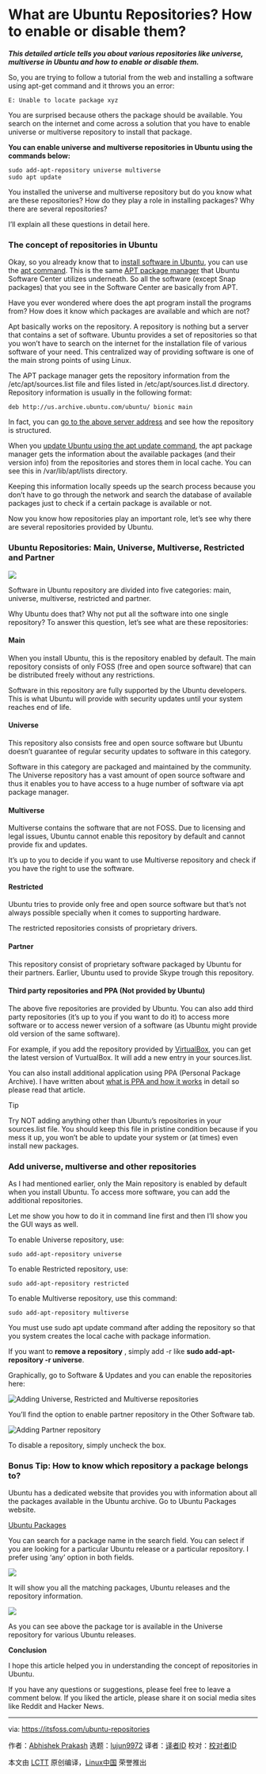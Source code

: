 [#]: collector: (lujun9972)
[#]: translator: ( )
[#]: reviewer: ( )
[#]: publisher: ( )
[#]: url: ( )
[#]: subject: (What are Ubuntu Repositories? How to enable or disable them?)
[#]: via: (https://itsfoss.com/ubuntu-repositories)
[#]: author: (Abhishek Prakash https://itsfoss.com/author/abhishek/)

What are Ubuntu Repositories? How to enable or disable them?
======

_**This detailed article tells you about various repositories like universe, multiverse in Ubuntu and how to enable or disable them.**_

So, you are trying to follow a tutorial from the web and installing a software using apt-get command and it throws you an error:

```
E: Unable to locate package xyz
```

You are surprised because others the package should be available. You search on the internet and come across a solution that you have to enable universe or multiverse repository to install that package.

**You can enable universe and multiverse repositories in Ubuntu using the commands below:**

```
sudo add-apt-repository universe multiverse
sudo apt update
```

You installed the universe and multiverse repository but do you know what are these repositories? How do they play a role in installing packages? Why there are several repositories?

I’ll explain all these questions in detail here.

### The concept of repositories in Ubuntu

Okay, so you already know that to [install software in Ubuntu][1], you can use the [apt command][2]. This is the same [APT package manager][3] that Ubuntu Software Center utilizes underneath. So all the software (except Snap packages) that you see in the Software Center are basically from APT.

Have you ever wondered where does the apt program install the programs from? How does it know which packages are available and which are not?

Apt basically works on the repository. A repository is nothing but a server that contains a set of software. Ubuntu provides a set of repositories so that you won’t have to search on the internet for the installation file of various software of your need. This centralized way of providing software is one of the main strong points of using Linux.

The APT package manager gets the repository information from the /etc/apt/sources.list file and files listed in /etc/apt/sources.list.d directory. Repository information is usually in the following format:

```
deb http://us.archive.ubuntu.com/ubuntu/ bionic main
```

In fact, you can [go to the above server address][4] and see how the repository is structured.

When you [update Ubuntu using the apt update command][5], the apt package manager gets the information about the available packages (and their version info) from the repositories and stores them in local cache. You can see this in /var/lib/apt/lists directory.

Keeping this information locally speeds up the search process because you don’t have to go through the network and search the database of available packages just to check if a certain package is available or not.

Now you know how repositories play an important role, let’s see why there are several repositories provided by Ubuntu.

### Ubuntu Repositories: Main, Universe, Multiverse, Restricted and Partner

![][6]

Software in Ubuntu repository are divided into five categories: main, universe, multiverse, restricted and partner.

Why Ubuntu does that? Why not put all the software into one single repository? To answer this question, let’s see what are these repositories:

#### **Main**

When you install Ubuntu, this is the repository enabled by default. The main repository consists of only FOSS (free and open source software) that can be distributed freely without any restrictions.

Software in this repository are fully supported by the Ubuntu developers. This is what Ubuntu will provide with security updates until your system reaches end of life.

#### **Universe**

This repository also consists free and open source software but Ubuntu doesn’t guarantee of regular security updates to software in this category.

Software in this category are packaged and maintained by the community. The Universe repository has a vast amount of open source software and thus it enables you to have access to a huge number of software via apt package manager.

#### **Multiverse**

Multiverse contains the software that are not FOSS. Due to licensing and legal issues, Ubuntu cannot enable this repository by default and cannot provide fix and updates.

It’s up to you to decide if you want to use Multiverse repository and check if you have the right to use the software.

#### **Restricted**

Ubuntu tries to provide only free and open source software but that’s not always possible specially when it comes to supporting hardware.

The restricted repositories consists of proprietary drivers.

#### **Partner**

This repository consist of proprietary software packaged by Ubuntu for their partners. Earlier, Ubuntu used to provide Skype trough this repository.

#### Third party repositories and PPA (Not provided by Ubuntu)

The above five repositories are provided by Ubuntu. You can also add third party repositories (it’s up to you if you want to do it) to access more software or to access newer version of a software (as Ubuntu might provide old version of the same software).

For example, if you add the repository provided by [VirtualBox][7], you can get the latest version of VurtualBox. It will add a new entry in your sources.list.

You can also install additional application using PPA (Personal Package Archive). I have written about [what is PPA and how it works][8] in detail so please read that article.

Tip

Try NOT adding anything other than Ubuntu’s repositories in your sources.list file. You should keep this file in pristine condition because if you mess it up, you won’t be able to update your system or (at times) even install new packages.

### Add universe, multiverse and other repositories

As I had mentioned earlier, only the Main repository is enabled by default when you install Ubuntu. To access more software, you can add the additional repositories.

Let me show you how to do it in command line first and then I’ll show you the GUI ways as well.

To enable Universe repository, use:

```
sudo add-apt-repository universe
```

To enable Restricted repository, use:

```
sudo add-apt-repository restricted
```

To enable Multiverse repository, use this command:

```
sudo add-apt-repository multiverse
```

You must use sudo apt update command after adding the repository so that you system creates the local cache with package information.

If you want to **remove a repository** , simply add -r like **sudo add-apt-repository -r universe**.

Graphically, go to Software & Updates and you can enable the repositories here:

![Adding Universe, Restricted and Multiverse repositories][9]

You’ll find the option to enable partner repository in the Other Software tab.

![Adding Partner repository][10]

To disable a repository, simply uncheck the box.

### Bonus Tip: How to know which repository a package belongs to?

Ubuntu has a dedicated website that provides you with information about all the packages available in the Ubuntu archive. Go to Ubuntu Packages website.

[Ubuntu Packages][11]

You can search for a package name in the search field. You can select if you are looking for a particular Ubuntu release or a particular repository. I prefer using ‘any’ option in both fields.

![][12]

It will show you all the matching packages, Ubuntu releases and the repository information.

![][13]

As you can see above the package tor is available in the Universe repository for various Ubuntu releases.

**Conclusion**

I hope this article helped you in understanding the concept of repositories in Ubuntu.

If you have any questions or suggestions, please feel free to leave a comment below. If you liked the article, please share it on social media sites like Reddit and Hacker News.

--------------------------------------------------------------------------------

via: https://itsfoss.com/ubuntu-repositories

作者：[Abhishek Prakash][a]
选题：[lujun9972][b]
译者：[译者ID](https://github.com/译者ID)
校对：[校对者ID](https://github.com/校对者ID)

本文由 [LCTT](https://github.com/LCTT/TranslateProject) 原创编译，[Linux中国](https://linux.cn/) 荣誉推出

[a]: https://itsfoss.com/author/abhishek/
[b]: https://github.com/lujun9972
[1]: https://itsfoss.com/remove-install-software-ubuntu/
[2]: https://itsfoss.com/apt-command-guide/
[3]: https://wiki.debian.org/Apt
[4]: http://us.archive.ubuntu.com/ubuntu/
[5]: https://itsfoss.com/update-ubuntu/
[6]: https://i2.wp.com/itsfoss.com/wp-content/uploads/2019/03/ubuntu-repositories.png?resize=800%2C450&ssl=1
[7]: https://itsfoss.com/install-virtualbox-ubuntu/
[8]: https://itsfoss.com/ppa-guide/
[9]: https://i2.wp.com/itsfoss.com/wp-content/uploads/2019/03/enable-repositories-ubuntu.png?resize=800%2C490&ssl=1
[10]: https://i2.wp.com/itsfoss.com/wp-content/uploads/2019/03/enable-partner-repository-ubuntu.png?resize=800%2C490&ssl=1
[11]: https://packages.ubuntu.com
[12]: https://i0.wp.com/itsfoss.com/wp-content/uploads/2019/03/search-packages-ubuntu-archive.png?ssl=1
[13]: https://i0.wp.com/itsfoss.com/wp-content/uploads/2019/03/search-packages-ubuntu-archive-1.png?resize=800%2C454&ssl=1
